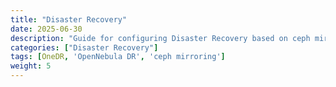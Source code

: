 ```yaml
---
title: "Disaster Recovery"
date: 2025-06-30
description: "Guide for configuring Disaster Recovery based on ceph mirroring"
categories: ["Disaster Recovery"]
tags: [OneDR, 'OpenNebula DR', 'ceph mirroring']
weight: 5
---
```

